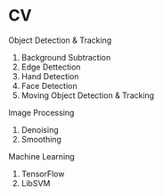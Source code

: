 # CV

Object Detection & Tracking
1. Background Subtraction
2. Edge Dettection
3. Hand Detection
4. Face Detection
5. Moving Object Detection & Tracking

Image Processing
1. Denoising
2. Smoothing

Machine Learning
1. TensorFlow
2. LibSVM
